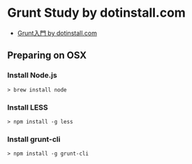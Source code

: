 # Grunt Study by dotinstall.com

* [Grunt入門 by dotinstall.com](http://dotinstall.com/lessons/basic_grunt)

## Preparing on OSX

### Install Node.js

`> brew install node`

### Install LESS

`> npm install -g less`

### Install grunt-cli

`> npm install -g grunt-cli`
